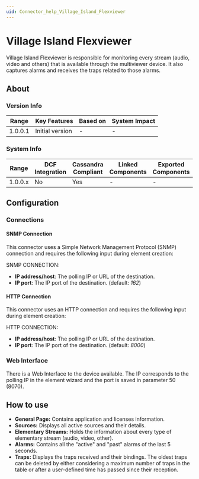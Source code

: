 ```yaml
---
uid: Connector_help_Village_Island_Flexviewer
---
```


# Village Island Flexviewer

Village Island Flexviewer is responsible for monitoring every stream (audio, video and others) that is available through the multiviewer device. It also captures alarms and receives the traps related to those alarms.

## About

### Version Info

| Range     | Key Features     | Based on     | System Impact     |
|-----------|------------------|--------------|-------------------|
| 1.0.0.1   | Initial version  | -            | -                 |

### System Info

| Range     | DCF Integration     | Cassandra Compliant     | Linked Components     | Exported Components     |
|-----------|---------------------|-------------------------|-----------------------|-------------------------|
| 1.0.0.x   | No                  | Yes                     | -                     | -                       |

## Configuration

### Connections

#### SNMP Connection

This connector uses a Simple Network Management Protocol (SNMP) connection and requires the following input during element creation:

SNMP CONNECTION:

- **IP address/host**: The polling IP or URL of the destination.
- **IP port**: The IP port of the destination. (default: *162*)

#### HTTP Connection

This connector uses an HTTP connection and requires the following input during element creation:

HTTP CONNECTION:

- **IP address/host**: The polling IP or URL of the destination.
- **IP port**: The IP port of the destination. (default: *8000*)

### Web Interface

There is a Web Interface to the device available. The IP corresponds to the polling IP in the element wizard and the port is saved in parameter 50 (8070).

## How to use

- **General Page:** Contains application and licenses information.
- **Sources:** Displays all active sources and their details.
- **Elementary Streams:** Holds the information about every type of elementary stream (audio, video, other).
- **Alarms:** Contains all the "active" and "past" alarms of the last 5 seconds.
- **Traps:** Displays the traps received and their bindings. The oldest traps can be deleted by either considering a maximum number of traps in the table or after a user-defined time has passed since their reception.
